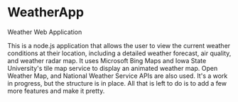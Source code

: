 # WeatherApp
Weather Web Application

This is a node.js application that allows the user to view the current weather conditions at their location, 
including a detailed weather forecast, air quality, and weather radar map. It uses Microsoft Bing Maps and 
Iowa State University's tile map service to display an animated weather map. Open Weather Map, and National
Weather Service APIs are also used. It's a work in progress, but the structure is in place. All that is left 
to do is to add a few more features and make it pretty.
